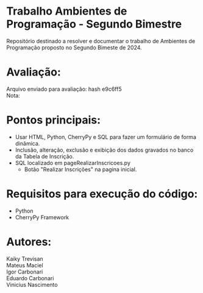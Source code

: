 # Trabalho Ambientes de Programação - Segundo Bimestre
Repositório destinado a resolver e documentar o trabalho de Ambientes de Programação proposto no Segundo Bimeste de 2024.

# Avaliação:
  Arquivo enviado para avaliação: hash e9c6ff5  
  Nota:

# Pontos principais:
- Usar HTML, Python, CherryPy e SQL para fazer um formulário de forma dinâmica. 
- Inclusão, alteração, exclusão e exibição dos dados gravados no banco da Tabela de Inscrição.
- SQL localizado em pageRealizarInscricoes.py
  - Botão "Realizar Inscrições" na pagina inicial.

# Requisitos para execução do código:
- Python
- CherryPy Framework

# Autores:
  Kaiky Trevisan  
  Mateus Maciel  
  Igor Carbonari  
  Eduardo Carbonari  
  Vinicius Nascimento  
